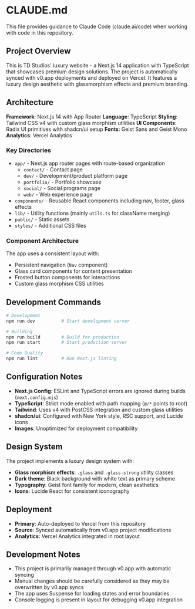 # CLAUDE.md

This file provides guidance to Claude Code (claude.ai/code) when working with code in this repository.

## Project Overview

This is TD Studios' luxury website - a Next.js 14 application with TypeScript that showcases premium design solutions. The project is automatically synced with v0.app deployments and deployed on Vercel. It features a luxury design aesthetic with glassmorphism effects and premium branding.

## Architecture

**Framework**: Next.js 14 with App Router
**Language**: TypeScript
**Styling**: Tailwind CSS v4 with custom glass morphism utilities
**UI Components**: Radix UI primitives with shadcn/ui setup
**Fonts**: Geist Sans and Geist Mono
**Analytics**: Vercel Analytics

### Key Directories

- `app/` - Next.js app router pages with route-based organization
  - `contact/` - Contact page
  - `dev/` - Development/product platform page
  - `portfolio/` - Portfolio showcase
  - `social/` - Social programs page
  - `web/` - Web experience page
- `components/` - Reusable React components including nav, footer, glass effects
- `lib/` - Utility functions (mainly `utils.ts` for className merging)
- `public/` - Static assets
- `styles/` - Additional CSS files

### Component Architecture

The app uses a consistent layout with:
- Persistent navigation (`Nav` component)
- Glass card components for content presentation
- Frosted button components for interactions
- Custom glass morphism CSS utilities

## Development Commands

```bash
# Development
npm run dev          # Start development server

# Building
npm run build        # Build for production
npm run start        # Start production server

# Code Quality
npm run lint         # Run Next.js linting
```

## Configuration Notes

- **Next.js Config**: ESLint and TypeScript errors are ignored during builds (`next.config.mjs`)
- **TypeScript**: Strict mode enabled with path mapping (`@/*` points to root)
- **Tailwind**: Uses v4 with PostCSS integration and custom glass utilities
- **shadcn/ui**: Configured with New York style, RSC support, and Lucide icons
- **Images**: Unoptimized for deployment compatibility

## Design System

The project implements a luxury design system with:
- **Glass morphism effects**: `.glass` and `.glass-strong` utility classes
- **Dark theme**: Black background with white text as primary scheme
- **Typography**: Geist font family for modern, clean aesthetics
- **Icons**: Lucide React for consistent iconography

## Deployment

- **Primary**: Auto-deployed to Vercel from this repository
- **Source**: Synced automatically from v0.app project modifications
- **Analytics**: Vercel Analytics integrated in root layout

## Development Notes

- This project is primarily managed through v0.app with automatic syncing
- Manual changes should be carefully considered as they may be overwritten by v0.app syncs
- The app uses Suspense for loading states and error boundaries
- Console logging is present in layout for debugging v0.app integration